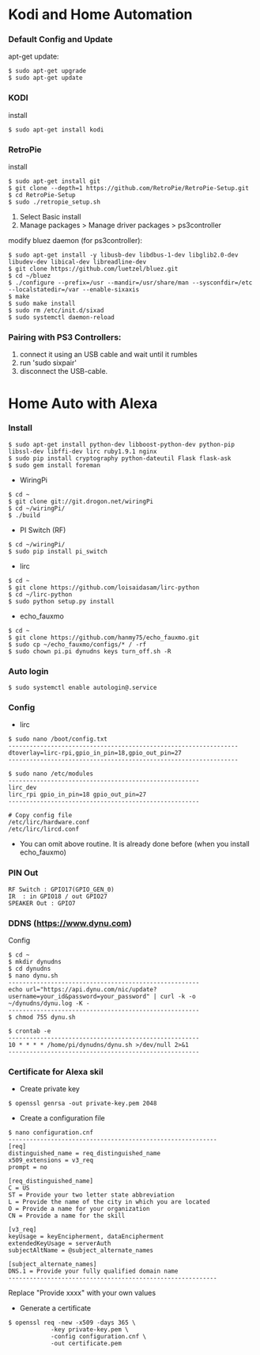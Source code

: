 Kodi and Home Automation
============================

### Default Config and Update

apt-get update:
```
$ sudo apt-get upgrade
$ sudo apt-get update
```


### KODI

install
```
$ sudo apt-get install kodi
```


### RetroPie

install
```
$ sudo apt-get install git
$ git clone --depth=1 https://github.com/RetroPie/RetroPie-Setup.git
$ cd RetroPie-Setup
$ sudo ./retropie_setup.sh
```
 1. Select Basic install
 2. Manage packages > Manage driver packages > ps3controller

modify bluez daemon (for ps3controller):
```
$ sudo apt-get install -y libusb-dev libdbus-1-dev libglib2.0-dev libudev-dev libical-dev libreadline-dev
$ git clone https://github.com/luetzel/bluez.git
$ cd ~/bluez
$ ./configure --prefix=/usr --mandir=/usr/share/man --sysconfdir=/etc --localstatedir=/var --enable-sixaxis
$ make
$ sudo make install
$ sudo rm /etc/init.d/sixad
$ sudo systemctl daemon-reload
```

### Pairing with PS3 Controllers:

 1. connect it using an USB cable and wait until it rumbles
 2. run 'sudo sixpair'
 3. disconnect the USB-cable.


Home Auto with Alexa
============================

### Install
```
$ sudo apt-get install python-dev libboost-python-dev python-pip libssl-dev libffi-dev lirc ruby1.9.1 nginx
$ sudo pip install cryptography python-dateutil Flask flask-ask
$ sudo gem install foreman
```

- WiringPi
```
$ cd ~
$ git clone git://git.drogon.net/wiringPi
$ cd ~/wiringPi/
$ ./build
```

- PI Switch (RF)
```
$ cd ~/wiringPi/
$ sudo pip install pi_switch
```

- lirc
```
$ cd ~
$ git clone https://github.com/loisaidasam/lirc-python
$ cd ~/lirc-python
$ sudo python setup.py install
```

- echo_fauxmo
```
$ cd ~
$ git clone https://github.com/hanmy75/echo_fauxmo.git
$ sudo cp ~/echo_fauxmo/configs/* / -rf
$ sudo chown pi.pi dynudns keys turn_off.sh -R
```


### Auto login
```
$ sudo systemctl enable autologin@.service
```


### Config

- lirc
```
$ sudo nano /boot/config.txt
-----------------------------------------------------------------
dtoverlay=lirc-rpi,gpio_in_pin=18,gpio_out_pin=27
-----------------------------------------------------------------

$ sudo nano /etc/modules
------------------------------------------------------
lirc_dev
lirc_rpi gpio_in_pin=18 gpio_out_pin=27
------------------------------------------------------

# Copy config file
/etc/lirc/hardware.conf
/etc/lirc/lircd.conf
```
 * You can omit above routine. It is already done before (when you install echo_fauxmo)


### PIN Out
```
RF Switch : GPIO17(GPIO_GEN_0)
IR  : in GPIO18 / out GPIO27
SPEAKER Out : GPIO7
```


### DDNS (https://www.dynu.com)

Config
```
$ cd ~
$ mkdir dynudns
$ cd dynudns
$ nano dynu.sh
------------------------------------------------------
echo url="https://api.dynu.com/nic/update?username=your_id&password=your_password" | curl -k -o ~/dynudns/dynu.log -K -
------------------------------------------------------
$ chmod 755 dynu.sh

$ crontab -e
------------------------------------------------------
10 * * * * /home/pi/dynudns/dynu.sh >/dev/null 2>&1
------------------------------------------------------
```


### Certificate for Alexa skil

- Create private key
```
$ openssl genrsa -out private-key.pem 2048
```

- Create a configuration file
```
$ nano configuration.cnf
-----------------------------------------------------------
[req]
distinguished_name = req_distinguished_name
x509_extensions = v3_req
prompt = no

[req_distinguished_name]
C = US
ST = Provide your two letter state abbreviation
L = Provide the name of the city in which you are located
O = Provide a name for your organization
CN = Provide a name for the skill

[v3_req]
keyUsage = keyEncipherment, dataEncipherment
extendedKeyUsage = serverAuth
subjectAltName = @subject_alternate_names

[subject_alternate_names]
DNS.1 = Provide your fully qualified domain name
-----------------------------------------------------------
```
Replace "Provide xxxx" with your own values

- Generate a certificate
```
$ openssl req -new -x509 -days 365 \
            -key private-key.pem \
            -config configuration.cnf \
            -out certificate.pem
```
